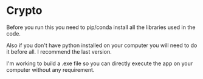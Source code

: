 # Crypto

Before you run this you need to pip/conda install all the libraries used in the code.

Also if you don't have python installed on your computer you will need to do it before all. I recommend the last version.

I'm working to build a .exe file so you can directly execute the app on your computer without any requirement.
